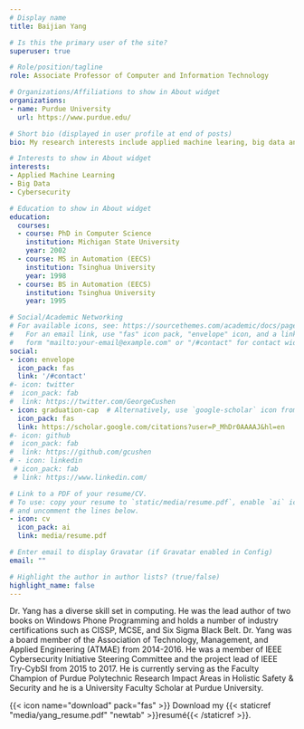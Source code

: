 ```yaml
---
# Display name
title: Baijian Yang

# Is this the primary user of the site?
superuser: true

# Role/position/tagline
role: Associate Professor of Computer and Information Technology

# Organizations/Affiliations to show in About widget
organizations:
- name: Purdue University
  url: https://www.purdue.edu/

# Short bio (displayed in user profile at end of posts)
bio: My research interests include applied machine learing, big data and cybersecurity.

# Interests to show in About widget
interests:
- Applied Machine Learning
- Big Data
- Cybersecurity

# Education to show in About widget
education:
  courses:
  - course: PhD in Computer Science
    institution: Michigan State University
    year: 2002
  - course: MS in Automation (EECS)
    institution: Tsinghua University
    year: 1998
  - course: BS in Automation (EECS)
    institution: Tsinghua University
    year: 1995

# Social/Academic Networking
# For available icons, see: https://sourcethemes.com/academic/docs/page-builder/#icons
#   For an email link, use "fas" icon pack, "envelope" icon, and a link in the
#   form "mailto:your-email@example.com" or "/#contact" for contact widget.
social:
- icon: envelope
  icon_pack: fas
  link: '/#contact'
#- icon: twitter
#  icon_pack: fab
#  link: https://twitter.com/GeorgeCushen
- icon: graduation-cap  # Alternatively, use `google-scholar` icon from `ai` icon pack
  icon_pack: fas
  link: https://scholar.google.com/citations?user=P_MhDr0AAAAJ&hl=en
#- icon: github
#  icon_pack: fab
#  link: https://github.com/gcushen
# - icon: linkedin
 # icon_pack: fab
 # link: https://www.linkedin.com/

# Link to a PDF of your resume/CV.
# To use: copy your resume to `static/media/resume.pdf`, enable `ai` icons in `params.toml`, 
# and uncomment the lines below.
- icon: cv
  icon_pack: ai
  link: media/resume.pdf

# Enter email to display Gravatar (if Gravatar enabled in Config)
email: ""

# Highlight the author in author lists? (true/false)
highlight_name: false
---
```


Dr. Yang has a diverse skill set in computing. He was the lead author of two books on Windows Phone Programming and holds a number of industry certifications such as CISSP, MCSE, and Six Sigma Black Belt. Dr. Yang was a board member of the Association of Technology, Management, and Applied Engineering (ATMAE) from 2014-2016. He was a member of IEEE Cybersecurity Initiative Steering Committee and the project lead of IEEE Try-CybSI from 2015 to 2017. He is currently serving as the Faculty Champion of Purdue Polytechnic Research Impact Areas in Holistic Safety & Security and he is a University Faculty Scholar at Purdue University.

{{< icon name="download" pack="fas" >}} Download my {{< staticref "media/yang_resume.pdf" "newtab" >}}resumé{{< /staticref >}}.
